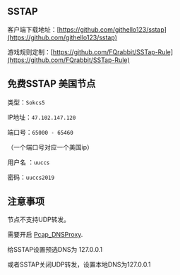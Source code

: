 ## SSTAP

客户端下载地址：[https://github.com/githello123/sstap](https://github.com/githello123/sstap)

游戏规则定制：[https://github.com/FQrabbit/SSTap-Rule](https://github.com/FQrabbit/SSTap-Rule)

## 免费SSTAP 美国节点

类型：`Sokcs5`

IP地址：`47.102.147.120`

端口号：`65000 - 65460`

（一个端口号对应一个美国ip）

用户名 ：`uuccs`

密码：`uuccs2019`

## 注意事项

节点不支持UDP转发。

需要开启 [Pcap_DNSProxy](https://github.com/chengr28/Pcap_DNSProxy).

给SSTAP设置预选DNS为 127.0.0.1

或者SSTAP关闭UDP转发，设置本地DNS为127.0.0.1






